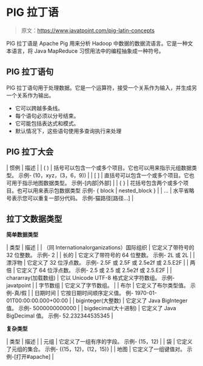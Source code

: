 # PIG 拉丁语

> 原文：<https://www.javatpoint.com/pig-latin-concepts>

PIG 拉丁语是 Apache Pig 用来分析 Hadoop 中数据的数据流语言。它是一种文本语言，将 Java MapReduce 习惯用法中的编程抽象成一种符号。

## PIG 拉丁语句

PIG 拉丁语句用于处理数据。它是一个运算符，接受一个关系作为输入，并生成另一个关系作为输出。

*   它可以跨越多条线。
*   每个语句必须以分号结束。
*   它可能包括表达式和模式。
*   默认情况下，这些语句使用多查询执行来处理

## PIG 拉丁大会

| 惯例 | 描述 |
| ( ) | 括号可以包含一个或多个项目。它也可以用来指示元组数据类型。
示例- (10，xyz，(3，6，9)) |
| [ ] | 直括号可以包含一个或多个项目。它也可用于指示地图数据类型。
示例-[内部&#124;外部] |
| { } | 花括号包含两个或多个项目。也可以用来表示包数据类型
示例- { block &#124; nested_block } |
| ... | 水平省略号表示您可以重复一部分代码。
示例-猫路径[路径...] |

## 拉丁文数据类型

**简单数据类型**

| 类型 | 描述 |
| （同 Internationalorganizations）国际组织 | 它定义了带符号的 32 位整数。
示例- 2 |
| 长的 | 它定义了带符号的 64 位整数。
示例- 2L 或 2L |
| 漂浮物 | 它定义了 32 位浮点数。
示例- 2.5F 或 2.5F 或 2.5e2f 或 2.5.E2F |
| 两倍 | 它定义了 64 位浮点数。
示例- 2.5 或 2.5 或 2.5e2f 或 2.5.E2F |
| chararray(加载数组) | 它以 Unicode UTF-8 格式定义字符数组。
示例- javatpoint |
| 字节数组 | 它定义了字节数组。 |
| 布尔 | 它定义了布尔类型值。
示例-真/假 |
| 日期时间 | 它按日期时间顺序定义值。
例- 1970-01- 01T00:00:00.000+00:00 |
| biginteger(大整数) | 它定义了 Java BigInteger 值。
示例- 5000000000000 |
| bigdecimal(大十进制) | 它定义了 Java BigDecimal 值。
示例- 52.232344535345 |

**复杂类型**

| 类型 | 描述 |
| 元组 | 它定义了一组有序的字段。
示例- (15，12) |
| 袋 | 它定义了元组的集合。
示例- {(15，12)，(12，15)} |
| 地图 | 它定义了一组键值对。
示例-[打开#apache] |